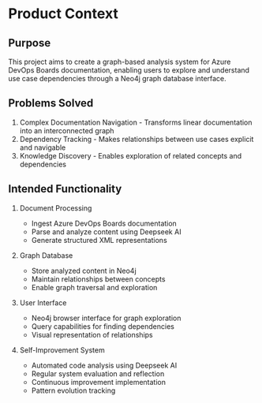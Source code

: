 # Product Context

## Purpose
This project aims to create a graph-based analysis system for Azure DevOps Boards documentation, enabling users to explore and understand use case dependencies through a Neo4j graph database interface.

## Problems Solved
1. Complex Documentation Navigation - Transforms linear documentation into an interconnected graph
2. Dependency Tracking - Makes relationships between use cases explicit and navigable
3. Knowledge Discovery - Enables exploration of related concepts and dependencies

## Intended Functionality
1. Document Processing
   - Ingest Azure DevOps Boards documentation
   - Parse and analyze content using Deepseek AI
   - Generate structured XML representations

2. Graph Database
   - Store analyzed content in Neo4j
   - Maintain relationships between concepts
   - Enable graph traversal and exploration

3. User Interface
   - Neo4j browser interface for graph exploration
   - Query capabilities for finding dependencies
   - Visual representation of relationships

4. Self-Improvement System
   - Automated code analysis using Deepseek AI
   - Regular system evaluation and reflection
   - Continuous improvement implementation
   - Pattern evolution tracking

